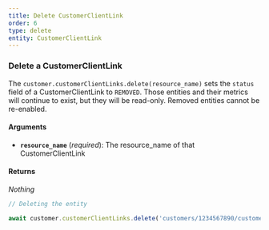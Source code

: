 ```yaml
---
title: Delete CustomerClientLink
order: 6
type: delete
entity: CustomerClientLink
---
```


### Delete a CustomerClientLink

The `customer.customerClientLinks.delete(resource_name)` sets the `status` field of a CustomerClientLink to `REMOVED`. Those entities and their metrics will continue to exist, but they will be read-only. Removed entities cannot be re-enabled.

#### Arguments

- **`resource_name`** (_required_): The resource_name of that CustomerClientLink

#### Returns

_Nothing_

```javascript
// Deleting the entity

await customer.customerClientLinks.delete('customers/1234567890/customerClientLinks/123123123')
```
